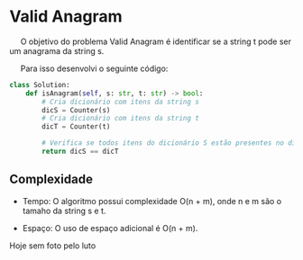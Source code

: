 # Valid Anagram

&nbsp;&nbsp;&nbsp;&nbsp; O objetivo do problema Valid Anagram é identificar se a string t pode ser um anagrama da string s.

&nbsp;&nbsp;&nbsp;&nbsp; Para isso desenvolvi o seguinte código: 

```python
class Solution:
    def isAnagram(self, s: str, t: str) -> bool:
        # Cria dicionário com itens da string s
        dicS = Counter(s)
        # Cria dicionário com itens da string t
        dicT = Counter(t)

        # Verifica se todos itens do dicionário S estão presentes no dicionário T
        return dicS == dicT
```

## Complexidade
- Tempo: O algoritmo possui complexidade O(n + m), onde n e m são o tamaho da string s e t.

- Espaço: O uso de espaço adicional é O(n + m).

<!-- <div style="display: flex; align-items: center; justify-content: center;">
    <img src="leoogata41.jpg" alt="leoogata" style="width: 300px; height: auto; margin-right: 20px;">
    <div>
        <p>Meu nome é Leonardo Ogata e essa foi minha master class, muito obrigado a todos, vejo vocês amanhã!</p>
    </div>
</div> -->

Hoje sem foto pelo luto